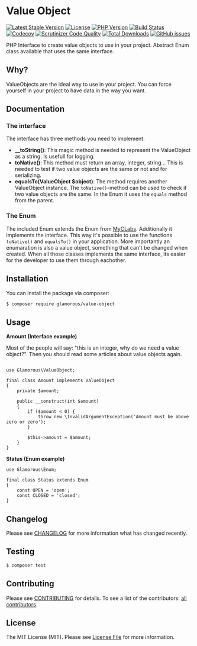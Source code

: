 # Value Object

[![Latest Stable Version](https://poser.pugx.org/glamorous/value-object/v/stable)](https://packagist.org/packages/glamorous/value-object)
[![License](https://img.shields.io/github/license/glamorous/value-object.svg)](https://github.com/glamorous/value-object)
[![PHP Version](https://img.shields.io/packagist/php-v/glamorous/value-object.svg)]()
[![Build Status](https://img.shields.io/travis/glamorous/value-object.svg)](https://travis-ci.com/glamorous/value-object)
[![Codecov](https://img.shields.io/codecov/c/github/glamorous/value-object.svg)](https://codecov.io/gh/glamorous/value-object)
[![Scrutinizer Code Quality](https://scrutinizer-ci.com/g/glamorous/value-object/badges/quality-score.png)](https://scrutinizer-ci.com/g/glamorous/value-object/)
[![Total Downloads](https://img.shields.io/packagist/dt/glamorous/value-object.svg)](https://packagist.org/packages/glamorous/value-object)
[![GitHub issues](https://img.shields.io/github/issues/glamorous/value-object.svg)](https://github.com/glamorous/value-object/issues)

PHP Interface to create value objects to use in your project. Abstract Enum class available that uses the same interface.

## Why?

ValueObjects are the ideal way to use in your project. You can force yourself in your project to have data in the way you want.

## Documentation

### The interface

The interface has three methods you need to implement.

- **__toString()**: This magic method is needed to represent the ValueObject as a string. Is usefull for logging.
- **toNative()**: This method must return an array, integer, string... This is needed to test if two value objects are the same or not and for serializing.
- **equalsTo(ValueObject $object)**: The method requires another ValueObject instance. The `toNative()`-method can be used to check if two value objects are the same. In the Enum it uses the `equals` method from the parent.

### The Enum

The included Enum extends the Enum from [MyCLabs](https://github.com/myclabs/php-enum).
Additionally it implements the interface.
This way it's possible to use the functions `toNative()` and `equalsTo()` in your application.
More importantly an enumaration is also a value object, something that can't be changed when created.
When all those classes implements the same interface, its easier for the developer to use them through eachother.

## Installation

You can install the package via composer:
``` bash
$ composer require glamorous/value-object
```

## Usage

**Amount (Interface example)**

Most of the people will say: "this is an integer, why do we need a value object?". Then you should read some articles about value objects again.

```

use Glamorous\ValueObject;

final class Amount implements ValueObject
{
    private $amount;

    public __construct(int $amount)
    {
        if ($amount < 0) {
            throw new \InvalidArgumentException('Amount must be above zero or zero');
        }

        $this->amount = $amount;
    }
}
```

**Status (Enum example)**

```
use Glamorous\Enum;

final class Status extends Enum
{
    const OPEN = 'open';
    const CLOSED = 'closed';
}
```

## Changelog

Please see [CHANGELOG](CHANGELOG.md) for more information what has changed recently.

## Testing

``` bash
$ composer test
```

## Contributing

Please see [CONTRIBUTING](CONTRIBUTING.md) for details. To see a list of the contributors: [all contributors](../../contributors).

## License

The MIT License (MIT). Please see [License File](LICENSE.md) for more information.
